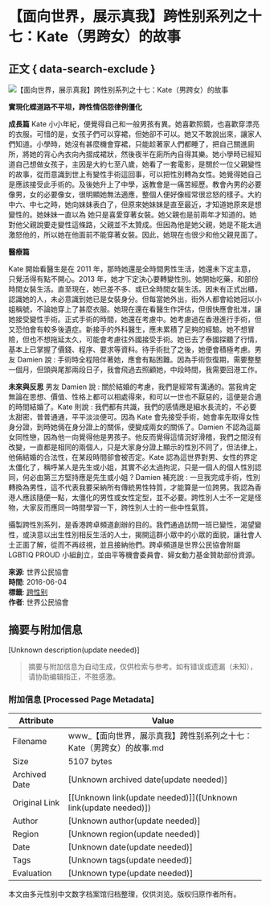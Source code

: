 # 【面向世界，展示真我】跨性别系列之十七：Kate（男跨女）的故事

## 正文 { data-search-exclude }


![【面向世界，展示真我】跨性别系列之十七：Kate（男跨女）的故事](https://www.inmediahk.net/files/styles/w775/public/column_images/453.png?itok=ayqk_mRU)

**實現化蝶道路不平坦，跨性情侶怨律例僵化**

**成長篇** 
Kate 小小年紀，便覺得自己和一般男孩有異。她喜歡照鏡，也喜歡穿漂亮的衣服。可惜的是，女­孩子們可以穿裙，但她卻不可以。她又不敢說出來，讓家人們知道。小學時，她沒有甚麼機­會穿裙，只能趁著家人們都睡了，把自己關進廁所，將她的背心內衣向內摺成裙狀，然後夜­半在廁所內自得其樂。她小學時已經知道自己想做女孩子，主因是大約七至八歲，她看了一­套電影，是關於一位父親變性的故事，從而意識到世上有變性手術這回事，可以把性別轉為­女性。她覺得她自己是應該接受此手術的。及後她升上了中學，返教會是一痛苦經歷。教會­內男的必要像男，女的必要像女，很明顯她無法適應，整個人便好像經常很忿怒的樣子。大­約中六、中七之時，她向妹妹表白了，但原來她妹妹是直至最近，才知道她原來是想變性的­。她妹妹一直以為 她只是喜愛穿著女裝。她父親也是前兩年才知道的。她對他父親說要走變性這條路，父親並­不太贊成。但因為他是她父親，她是不能太過激怒他的，所以她在他面前不能穿著女裝。因­此，她現在也很少和他父親見面了。

**醫療篇**

Kate 開始看醫生是在 2011 年，那時她還是全時間男性生活，她還未下定主意，只覺活得有點不開心。2013 年，她才下定決心要轉變性別。她開始吃藥，和部份時間女裝生活。直至現在，她已差不多、或已全時間女裝生活。因未有正式出櫃，認識她的人，未必意識到她已是女裝身分。但每當她外出，街外人都會給她冠以小姐稱號，不論她穿上了甚麼衣服。她現在還在看醫生作評估，但很快應會批准，讓她接受變性手術。正式手術的時間，她還在考慮中。她考慮過在香港進行手術，但又恐怕會有較多後遺症。新接手的外科醫生，應未累積了足夠的經驗。她不想冒險，但也不想拖延太久，可能會考慮往外國接受手術。她已去了泰國探聽了行情，基本上已掌握了價錢、程序、要求等資料。待手術批了之後，她便會積極考慮。男友 Damien 說 : 手術時全程陪伴著她，應會有點困難。因為手術恢復期，需要整整一個月，但頭與尾那兩段日子，我會飛過去照顧她，中段時間，我需要回港工作。

**未來與反思** 
男友 Damien 說 : 關於結婚的考慮，我們是經常有溝通的。當我肯定無論在思想、價值、性格上都可以相處得來，和可以一世也不厭惡的，這便是合適的時間結婚了。Kate 則說 : 我們都有共識，我們的感情應是細水長流的，不必要太甜密，普普通通，平平淡淡便可。因為 Kate 會先接受手術，她會率先取得女性身分證，到時她倆在身分證上的關係，便變成兩女的關係了。Damien 不認為這屬女同性戀，因為他一向覺得他是男孩子。他反而覺得這情況好滑稽，我們之間沒有改變，一直都是相同的兩個人，只是大家身分證上顯示的性別不同了，但法律上，他倆結婚的合法性，在某段時間卻會被否定。Kate 認為這世界對男、女性的界定太僵化了，稱呼某人是先生或小姐，其實不必太過拘泥，只是一個人的個人性別認同，何必由第三方堅持應是先生或小姐 ? Damien 補充說 : 一旦我完成手術，性別轉換為男性，這不代表我要采納所有傳統男性特質，才能算是一位跨男。我認為香港人應該隨便一點，太僵化的男性或女性定型，並不必要。跨性別人士不一定是怪物，大家反而應同一時間學習一下，跨性別人士的一些中性氣質。

攝製跨性別系列，是香港跨卓頻道創辦的目的。我們通過訪問一班已變性，渴望變性，或決意以出生性別相反生活的人士，揭開這群小眾中的小眾的面貌，讓社會人士正面了解，從而不再歧視，並且接納他們。跨卓頻道是世界公民協會附屬LGBTIQ PROUD 小組創立，並由平等機會委員會、婦女動力基金贊助部份資源。

**來源**: 世界公民協會  
**時間**: 2016-06-04  
**標籤**: [跨性别](https://www.inmediahk.net/taxonomy/term/521915)  
**作者**: 世界公民協會
<!-- tcd_original_link https://www.inmediahk.net/%E7%A4%BE%E9%81%8B/%E3%80%90%E9%9D%A2%E5%90%91%E4%B8%96%E7%95%8C%EF%BC%8C%E5%B1%95%E7%A4%BA%E7%9C%9F%E6%88%91%E3%80%91%E8%B7%A8%E6%80%A7%E5%88%AB%E7%B3%BB%E5%88%97%E4%B9%8B%E5%8D%81%E4%B8%83%EF%BC%9Akate%EF%BC%88%E7%94%B7%E8%B7%A8%E5%A5%B3%EF%BC%89%E7%9A%84%E6%95%85%E4%BA%8B -->


## 摘要与附加信息

<!-- tcd_abstract -->
[Unknown description(update needed)]
<!-- tcd_abstract_end -->

> 摘要与附加信息为自动生成，仅供检索与参考。如有错误或遗漏（未知），请协助编辑指正，不胜感激。

### 附加信息 [Processed Page Metadata]

| Attribute       | Value                                  |
|-----------------|----------------------------------------|
| Filename        | www_【面向世界，展示真我】跨性别系列之十七：Kate（男跨女）的故事.md                             |
| Size            | 5107 bytes                           |
| Archived Date   | [Unknown archived date(update needed)]                             |
| Original Link   | [[Unknown link(update needed)]]([Unknown link(update needed)])                       |
| Author          | [Unknown author(update needed)]                               |
| Region          | [Unknown region(update needed)]                               |
| Date            | [Unknown date(update needed)]                                 |
| Tags            | [Unknown tags(update needed)]                                 |
| Evaluation            | [Unknown type(update needed)]                                 |
<!-- tcd_table_end -->

本文由多元性别中文数字档案馆归档整理，仅供浏览。版权归原作者所有。
